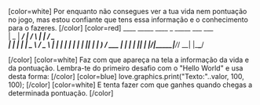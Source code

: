 [color=white]
Por enquanto não consegues ver a tua vida nem pontuação no jogo, mas estou confiante
que tens essa informação e o conhecimento para o fazeres. 
[/color] [color=red]
     ____  _____ ____    _    _____ ___ ___  
    |  _ \| ____/ ___|  / \  |  ___|_ _/ _ \
    | | | |  _| \___ \ / _ \ | |_   | | | | |
    | |_| | |___ ___) / ___ \|  _|  | | |_| |
    |____/|_____|____/_/   \_\_|   |___\___/

[/color] [color=white]
Faz com que apareça na tela a informação da vida e da pontuação.
Lembra-te do primeiro desafio com o "Hello World" e usa desta forma:
[/color] [color=blue]
    love.graphics.print("Texto:"..valor, 100, 100);
[/color] [color=white]
E tenta fazer com que ganhes quando chegas a determinada pontuação.
[/color]